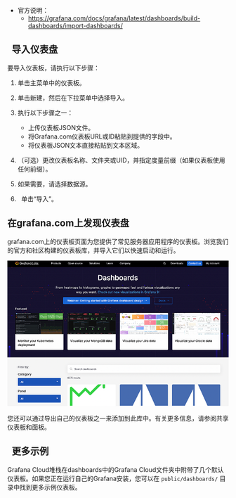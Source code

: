 - 官方说明：
	- https://grafana.com/docs/grafana/latest/dashboards/build-dashboards/import-dashboards/


##   导入仪表盘[](https://grafana.com/docs/grafana/latest/dashboards/build-dashboards/import-dashboards/#import-a-dashboard)

要导入仪表板，请执行以下步骤：

1. 单击主菜单中的仪表板。
    
2. 单击新建，然后在下拉菜单中选择导入。
    
3. 执行以下步骤之一：
    
    - 上传仪表板JSON文件。
    - 将Grafana.com仪表板URL或ID粘贴到提供的字段中。
    - 将仪表板JSON文本直接粘贴到文本区域。
4. （可选）更改仪表板名称、文件夹或UID，并指定度量前缀（如果仪表板使用任何前缀）。
    
5. 如果需要，请选择数据源。
    
6.   单击“导入”。
    

## 在grafana.com上发现仪表盘[](https://grafana.com/docs/grafana/latest/dashboards/build-dashboards/import-dashboards/#discover-dashboards-on-grafanacom)

grafana.com上的仪表板页面为您提供了常见服务器应用程序的仪表板。浏览我们的官方和社区构建的仪表板库，并导入它们以快速启动和运行。

![](assets/Pasted%20image%2020250124145114.png)


您还可以通过导出自己的仪表板之一来添加到此库中。有关更多信息，请参阅共享仪表板和面板。

##   更多示例[](https://grafana.com/docs/grafana/latest/dashboards/build-dashboards/import-dashboards/#more-examples)

Grafana Cloud堆栈在dashboards中的Grafana Cloud文件夹中附带了几个默认仪表板。如果您正在运行自己的Grafana安装，您可以在 `public/dashboards/` 目录中找到更多示例仪表板。